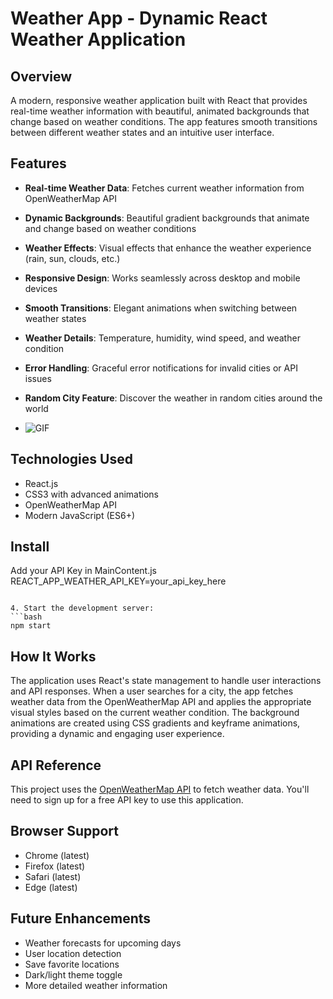 # Weather App - Dynamic React Weather Application

## Overview
A modern, responsive weather application built with React that provides real-time weather information with beautiful, animated backgrounds that change based on weather conditions. The app features smooth transitions between different weather states and an intuitive user interface.

## Features
- **Real-time Weather Data**: Fetches current weather information from OpenWeatherMap API
- **Dynamic Backgrounds**: Beautiful gradient backgrounds that animate and change based on weather conditions
- **Weather Effects**: Visual effects that enhance the weather experience (rain, sun, clouds, etc.)
- **Responsive Design**: Works seamlessly across desktop and mobile devices
- **Smooth Transitions**: Elegant animations when switching between weather states
- **Weather Details**: Temperature, humidity, wind speed, and weather condition
- **Error Handling**: Graceful error notifications for invalid cities or API issues
- **Random City Feature**: Discover the weather in random cities around the world

- ![GIF](https://media3.giphy.com/media/v1.Y2lkPTc5MGI3NjExMmEyNTgzcHQ4NTBvcmRkOXN3dDl6Z3FjMnVhbDcwdWEwbXdqMDB3diZlcD12MV9pbnRlcm5hbF9naWZfYnlfaWQmY3Q9Zw/pmR3gWqqCYQFwHqu9B/giphy.gif)


## Technologies Used
- React.js
- CSS3 with advanced animations
- OpenWeatherMap API
- Modern JavaScript (ES6+)

## Install 
Add your API Key in MainContent.js
REACT_APP_WEATHER_API_KEY=your_api_key_here
```

4. Start the development server:
```bash
npm start
```

## How It Works
The application uses React's state management to handle user interactions and API responses. When a user searches for a city, the app fetches weather data from the OpenWeatherMap API and applies the appropriate visual styles based on the current weather condition. The background animations are created using CSS gradients and keyframe animations, providing a dynamic and engaging user experience.

## API Reference
This project uses the [OpenWeatherMap API](https://openweathermap.org/api) to fetch weather data. You'll need to sign up for a free API key to use this application.

## Browser Support
- Chrome (latest)
- Firefox (latest)
- Safari (latest)
- Edge (latest)

## Future Enhancements
- Weather forecasts for upcoming days
- User location detection
- Save favorite locations
- Dark/light theme toggle
- More detailed weather information
